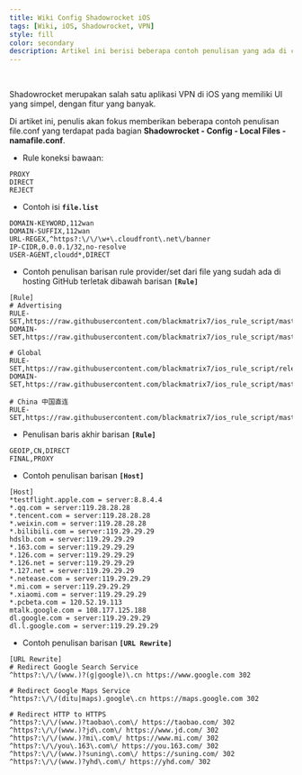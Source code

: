 ```yaml
---
title: Wiki Config Shadowrocket iOS
tags: [Wiki, iOS, Shadowrocket, VPN]
style: fill
color: secondary
description: Artikel ini berisi beberapa contoh penulisan yang ada di config Shadowrocket iOS.
---
```


<br>

Shadowrocket merupakan salah satu aplikasi VPN di iOS yang memiliki UI yang simpel, dengan fitur yang banyak.

Di artiket ini, penulis akan fokus memberikan beberapa contoh penulisan file.conf yang terdapat pada bagian **Shadowrocket - Config - Local Files - namafile.conf**.

- Rule koneksi bawaan:

```
PROXY 
DIRECT 
REJECT
```

- Contoh isi **`file.list`**

```
DOMAIN-KEYWORD,112wan
DOMAIN-SUFFIX,112wan
URL-REGEX,^https?:\/\/\w+\.cloudfront\.net\/banner
IP-CIDR,0.0.0.1/32,no-resolve
USER-AGENT,cloudd*,DIRECT 
```


- Contoh penulisan barisan rule provider/set dari file yang sudah ada di hosting GitHub terletak dibawah barisan **``[Rule]``**

```
[Rule]
# Advertising
RULE-SET,https://raw.githubusercontent.com/blackmatrix7/ios_rule_script/master/rule/Loon/Advertising/Advertising.list,REJECT
DOMAIN-SET,https://raw.githubusercontent.com/blackmatrix7/ios_rule_script/master/rule/Loon/Advertising/Advertising_Domain.list,REJECT

# Global
RULE-SET,https://raw.githubusercontent.com/blackmatrix7/ios_rule_script/release/rule/Loon/Proxy/Proxy.list,PROXY
DOMAIN-SET,https://raw.githubusercontent.com/blackmatrix7/ios_rule_script/master/rule/Loon/Proxy/Proxy_Domain.list,PROXY

# China 中国直连
RULE-SET,https://raw.githubusercontent.com/blackmatrix7/ios_rule_script/master/rule/Loon/China/China.list,DIRECT
```


- Penulisan baris akhir barisan **``[Rule]``**

```
GEOIP,CN,DIRECT
FINAL,PROXY
```


- Contoh penulisan barisan **``[Host]``**

```
[Host]
*testflight.apple.com = server:8.8.4.4
*.qq.com = server:119.28.28.28
*.tencent.com = server:119.28.28.28
*.weixin.com = server:119.28.28.28
*.bilibili.com = server:119.29.29.29
hdslb.com = server:119.29.29.29
*.163.com = server:119.29.29.29
*.126.com = server:119.29.29.29
*.126.net = server:119.29.29.29
*.127.net = server:119.29.29.29
*.netease.com = server:119.29.29.29
*.mi.com = server:119.29.29.29
*.xiaomi.com = server:119.29.29.29
*.pcbeta.com = 120.52.19.113
mtalk.google.com = 108.177.125.188
dl.google.com = server:119.29.29.29
dl.l.google.com = server:119.29.29.29
```

- Contoh penulisan barisan **``[URL Rewrite]``**

```
[URL Rewrite]
# Redirect Google Search Service
^https?:\/\/(www.)?(g|google)\.cn https://www.google.com 302

# Redirect Google Maps Service
^https?:\/\/(ditu|maps).google\.cn https://maps.google.com 302

# Redirect HTTP to HTTPS
^https?:\/\/(www.)?taobao\.com\/ https://taobao.com/ 302
^https?:\/\/(www.)?jd\.com\/ https://www.jd.com/ 302
^https?:\/\/(www.)?mi\.com\/ https://www.mi.com/ 302
^https?:\/\/you\.163\.com\/ https://you.163.com/ 302
^https?:\/\/(www.)?suning\.com\/ https://suning.com/ 302
^https?:\/\/(www.)?yhd\.com\/ https://yhd.com/ 302
```
